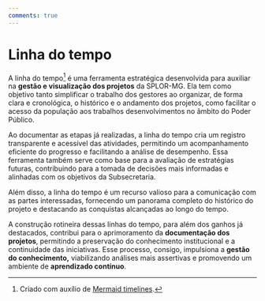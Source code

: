 ```yaml
---
comments: true
---
```


# Linha do tempo

A linha do tempo[^1] é uma ferramenta estratégica desenvolvida para auxiliar na **gestão e visualização dos projetos** da SPLOR-MG. Ela tem como objetivo tanto simplificar o trabalho dos gestores ao organizar, de forma clara e cronológica, o histórico e o andamento dos projetos, como facilitar o acesso da população aos trabalhos desenvolvimentos no âmbito do Poder Público.

Ao documentar as etapas já realizadas, a linha do tempo cria um registro transparente e acessível das atividades, permitindo um acompanhamento eficiente do progresso e facilitando a análise de desempenho. Essa ferramenta também serve como base para a avaliação de estratégias futuras, contribuindo para a tomada de decisões mais informadas e alinhadas com os objetivos da Subsecretaria.

Além disso, a linha do tempo é um recurso valioso para a comunicação com as partes interessadas, fornecendo um panorama completo do histórico do projeto e destacando as conquistas alcançadas ao longo do tempo.

A construção rotineira dessas linhas do tempo, para além dos ganhos já destacados, contribui para o aprimoramento da **documentação dos projetos**, permitindo a preservação do conhecimento institucional e a continuidade das iniciativas. Esse processo, consigo, impulsiona a **gestão do conhecimento,** viabilizando análises mais assertivas e promovendo um ambiente de **aprendizado contínuo**.

[^1]: Criado com auxílio de [Mermaid timelines](https://mermaid.js.org/syntax/timeline.html).
